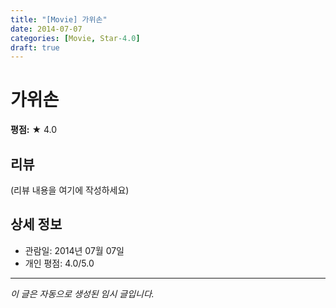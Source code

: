 ```yaml
---
title: "[Movie] 가위손"
date: 2014-07-07
categories: [Movie, Star-4.0]
draft: true
---
```


# 가위손

**평점:** ★ 4.0

## 리뷰

(리뷰 내용을 여기에 작성하세요)

## 상세 정보

- 관람일: 2014년 07월 07일
- 개인 평점: 4.0/5.0

---

*이 글은 자동으로 생성된 임시 글입니다.*

